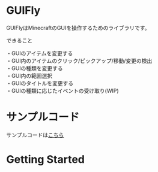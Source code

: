 # GUIFly

GUIFlyはMinecraftのGUIを操作するためのライブラリです。<br/>

できること

・GUIのアイテムを変更する<br/>
・GUI内のアイテムのクリック/ピックアップ/移動/変更の検出<br/>
・GUIの種類を変更する<br/>
・GUI内の範囲選択<br/>
・GUIのタイトルを変更する<br/>
・GUIの種類に応じたイベントの受け取り(WIP)<br/>

# サンプルコード

サンプルコードは[こちら](https://github.com/Bun133/GUIFly/tree/main/src/main/java/com/github/bun133/guifly/sample)

# Getting Started